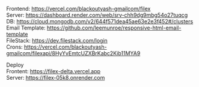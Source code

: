 Frontend: https://vercel.com/blackoutyash-gmailcom/filex  
Server: https://dashboard.render.com/web/srv-chh9dg9mbg54o27tuqcg  
DB: https://cloud.mongodb.com/v2/644f571dea45ae63e2e3f452#/clusters  
Email Template: https://github.com/leemunroe/responsive-html-email-template  
FileStack: https://dev.filestack.com/login  
Crons: https://vercel.com/blackoutyash-gmailcom/filexapi/8HyYvEmtcUZXBrKabc2Kib11MYA9  
  
Deploy  
Frontent: https://filex-delta.vercel.app  
Server: https://filex-05k8.onrender.com  
